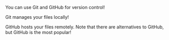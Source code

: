 You can use Git and GitHub for version control!

Git manages your files locally!

GitHub hosts your files remotely. Note that there are alternatives to GitHub, but GitHub is the most popular! 
